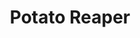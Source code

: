 ---
priority: 3
title: Potato Reaper
description: Arcade shooter game.
thumbnail: /potatoreaper/thumbnail.png
bannerImage: /potatoreaper/BG.jpg
logoImage: /potatoreaper/logo.png
demoLink: https://farukosm.itch.io/potato-reaper
published: false
---